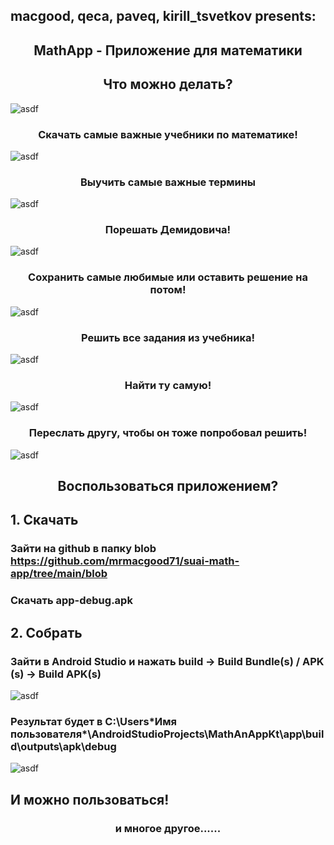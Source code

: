 ## macgood, qeca, paveq, kirill_tsvetkov presents:

<h2 align="center"> MathApp - Приложение для математики</h2>

<h2 align="center"> Что можно делать?</h2>

![asdf](blob/2.png) 


<h3 align="center">Скачать самые важные учебники по математике!</h3>

![asdf](blob/1.png) 

<h3 align="center">Выучить самые важные термины</h3>

![asdf](blob/8.png) 


<h3 align="center">Порешать Демидовича!</h3>

![asdf](blob/3.png) 


<h3 align="center">Сохранить самые любимые или оставить решение на потом!</h3>

![asdf](blob/4.png) 

<h3 align="center">Решить все задания из учебника!</h3>

![asdf](blob/5.png) 

<h3 align="center">Найти ту самую!</h3>

![asdf](blob/6.png) 

<h3 align="center">Переслать другу, чтобы он тоже попробовал решить!</h3>

![asdf](blob/7.png) 

<h2 align="center">Воспользоваться приложением?</h2>

## 1. Скачать

### Зайти на github в папку blob https://github.com/mrmacgood71/suai-math-app/tree/main/blob
### Скачать app-debug.apk

## 2. Собрать

### Зайти в Android Studio и нажать build -> Build Bundle(s) / APK (s) -> Build APK(s)

![asdf](blob/9.png) 

### Результат будет в C:\Users\*Имя пользователя*\AndroidStudioProjects\MathAnAppKt\app\build\outputs\apk\debug

![asdf](blob/10.png) 

## И можно пользоваться!

<h3 align="center">и многое другое......</h3>